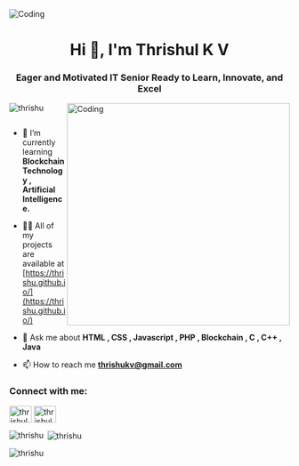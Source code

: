 <img align="center" alt="Coding"  src="https://mir-s3-cdn-cf.behance.net/project_modules/fs/54b6c068097599.5b50bca476b9b.gif">
<h1 align="center">Hi 👋, I'm Thrishul K V</h1>
<h3 align="center">Eager and Motivated IT Senior Ready to Learn, Innovate, and Excel</h3>
<img align="right" alt="Coding" width="400" src="https://i.pinimg.com/originals/e6/92/1a/e6921a2ba815d72975bb99c77b2eb82c.gif">
<p align="left"> <img src="https://komarev.com/ghpvc/?username=thrishu&label=Profile%20views&color=0e75b6&style=flat" alt="thrishu" /> </p>

<p align="left"> <a href="https://twitter.com/" target="blank"><img src="https://img.shields.io/twitter/follow/?logo=twitter&style=for-the-badge" alt="" /></a> </p>

- 🌱 I’m currently learning **Blockchain Technology , Artificial Intelligence.**

- 👨‍💻 All of my projects are available at [https://thrishu.github.io/](https://thrishu.github.io/)

- 💬 Ask me about **HTML , CSS , Javascript , PHP , Blockchain , C , C++ , Java**

- 📫 How to reach me **thrishukv@gmail.com**

<h3 align="left">Connect with me:</h3>
<p align="left">
<a href="https://linkedin.com/in/thrishul k v" target="blank"><img align="center" src="https://raw.githubusercontent.com/rahuldkjain/github-profile-readme-generator/master/src/images/icons/Social/linked-in-alt.svg" alt="thrishul k v" height="30" width="40" /></a>
<a href="https://instagram.com/thrishulkv" target="blank"><img align="center" src="https://raw.githubusercontent.com/rahuldkjain/github-profile-readme-generator/master/src/images/icons/Social/instagram.svg" alt="thrishulkv" height="30" width="40" /></a>
</p>


<p><img align="left" src="https://github-readme-stats.vercel.app/api/top-langs?username=thrishu&show_icons=true&locale=en&layout=compact" alt="thrishu" /></p>

<p>&nbsp;<img align="center" src="https://github-readme-stats.vercel.app/api?username=thrishu&show_icons=true&locale=en" alt="thrishu" /></p>

<p><img align="center" src="https://github-readme-streak-stats.herokuapp.com/?user=thrishu&" alt="thrishu" /></p>
